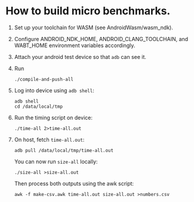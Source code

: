 # How to build micro benchmarks.

1. Set up your toolchain for WASM (see AndroidWasm/wasm_ndk).

2. Configure ANDROID_NDK_HOME, ANDROID_CLANG_TOOLCHAIN, and WABT_HOME
   environment variables accordingly.

3. Attach your android test device so that `adb` can see it.

4. Run

   ```
   ./compile-and-push-all
   ```

5. Log into device using `adb shell`:

   ```
   adb shell
   cd /data/local/tmp
   ```

6. Run the timing script on device:

   ```
   ./time-all 2>time-all.out
   ```

7. On host, fetch `time-all.out`:

   ```
   adb pull /data/local/tmp/time-all.out
   ```

   You can now run `size-all` locally:

   ```
   ./size-all >size-all.out
   ```

   Then process both outputs using the awk script:

   ```
   awk -f make-csv.awk time-all.out size-all.out >numbers.csv
   ```
